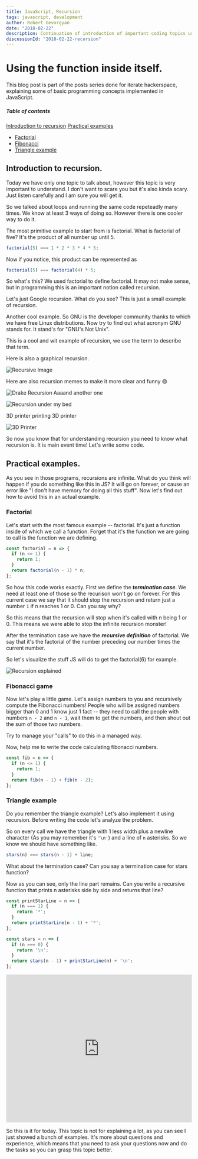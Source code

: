 ```yaml
---
title: JavaScript, Recursion
tags: javascript, development
author: Robert Gevorgyan
date: "2018-02-22"
description: Continuation of introduction of important coding topics using Javascript
discussionId: "2018-02-22-recursion"
---
```


# Using the function inside itself.

This blog post is part of the posts series done for iterate hackerspace, explaining some of basic programming concepts implemented in JavaScript.

##### Table of contents

[Introduction to recursion](#intro-recursion)
[Practical examples](#practical)

* [Factorial](#factorial)
* [Fibonacci](#fibonacci)
* [Triangle example](#triangle)

## Introduction to recursion.

Today we have only one topic to talk about, however this topic is very important to understand. I don't want to scare you but it's also kinda scary. Just listen carefully and I am sure you will get it.

So we talked about loops and running the same code repeteadly many times. We know at least 3 ways of doing so. However there is one cooler way to do it.

The most primitive example to start from is factorial. What is factorial of five? It's the product of all number up until 5.

```javascript
factorial(5) === 1 * 2 * 3 * 4 * 5;
```

Now if you notice, this product can be represented as

```javascript
factorial(5) === factorial(4) * 5;
```

So what's this? We used factorial to define factorial. It may not make sense, but in programming this is an important notion called recursion.

Let's just Google recursion. What do you see? This is just a small example of recursion.

Another cool example. So GNU is the developer community thanks to which we have free Linux distributions. Now try to find out what acronym GNU stands for. It stand's for "GNU's Not Unix".

This is a cool and wit example of recursion, we use the term to describe that term.

Here is also a graphical recursion.

![Recursive Image](https://upload.wikimedia.org/wikipedia/commons/b/b3/Screenshot_Recursion_via_vlc.png 'Recursion')

Here are also recursion memes to make it more clear and funny :smile:

![Drake Recursion](https://i.redd.it/md4l7yy3rgly.jpg 'Drake recursion')
Aaaand another one

![Recursion under my bed](https://pics.me.me/dad-there-is-a-recursion-under-my-bed-oad-there-29924251.png 'Recursion under my bed')

3D printer printing 3D printer

![3D Printer](http://wiki.secretgeek.net/Image/3d_printer_factory.jpg)

So now you know that for understanding recursion you need to know what recursion is. It is main event time! Let's write some code.

## Practical examples.

As you see in those programs, recursions are infinite. What do you think will happen if you do something like this in JS? It will go on forever, or cause an error like "I don't have memory for doing all this stuff". Now let's find out how to avoid this in an actual example.

### Factorial

Let's start with the most famous example -- factorial. It's just a function inside of which we call a function. Forget that it's the function we are going to call is the function we are defining.

```javascript
const factorial = n => {
  if (n <= 1) {
    return 1;
  }
  return factorial(n - 1) * n;
};
```

So how this code works exactly. First we define the **_termination case_**. We need at least one of those so the recurison won't go on forever. For this current case we say that it should stop the recursion and return just a number `1` if n reaches 1 or 0. Can you say why?

So this means that the recursion will stop when it's called with n being 1 or 0. This means we were able to stop the infinite recursion monster!

After the termination case we have the **_recursive definition_** of factorial. We say that it's the factorial of the number preceding our number times the current number.

So let's visualize the stuff JS will do to get the factorial(6) for example.

![Recursion explained](http://1.bp.blogspot.com/-ezSpp0vDQSo/VerVHxsgY8I/AAAAAAAADtg/VAKkf_HYJdk/s1600/factorial%2Bin%2BJava.gif)

### Fibonacci game

Now let's play a little game. Let's assign numbers to you and recursively compute the Fibonacci numbers! People who will be assigned numbers bigger than 0 and 1 know just 1 fact -- they need to call the people with numbers `n - 2` and `n - 1`, wait them to get the numbers, and then shout out the sum of those two numbers.

Try to manage your "calls" to do this in a managed way.

Now, help me to write the code calculating fibonacci numbers.

```javascript
const fib = n => {
  if (n <= 1) {
    return 1;
  }
  return fib(n - 1) + fib(n - 2);
};
```

### Triangle example

Do you remember the triangle example? Let's also implement it using recursion. Before writing the code let's analyze the problem.

So on every call we have the triangle with 1 less width plus a newline character (As you may remember it's `'\n'`) and a line of `n` asterisks. So we know we should have something like.

```javascript
stars(n) === stars(n - 1) + line;
```

What about the termination case? Can you say a termination case for stars function?

Now as you can see, only the line part remains. Can you write a recursive function that prints n asterisks side by side and returns that line?

```javascript
const printStarLine = n => {
  if (n === 1) {
    return '*';
  }
  return printStarLine(n - 1) + '*';
};

const stars = n => {
  if (n === 0) {
    return '\n';
  }
  return stars(n - 1) + printStarLine(n) + '\n';
};
```

<iframe height="400px" width="100%" src="https://repl.it/@fxfactorial/ShabbyCutePixel?lite=true" scrolling="no" frameborder="no" allowtransparency="true" allowfullscreen="true" sandbox="allow-forms allow-pointer-lock allow-popups allow-same-origin allow-scripts allow-modals"></iframe>

So this is it for today. This topic is not for explaining a lot, as you can see I just showed a bunch of examples. It's more about questions and experience, which means that you need to ask your questions now and do the tasks so you can grasp this topic better.
